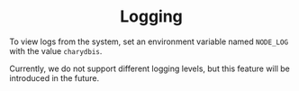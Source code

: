<h1 align="center">Logging</h1>

To view logs from the system, set an environment variable named `NODE_LOG` with the value `charydbis`.

Currently, we do not support different logging levels, but this feature will be introduced in the future.
